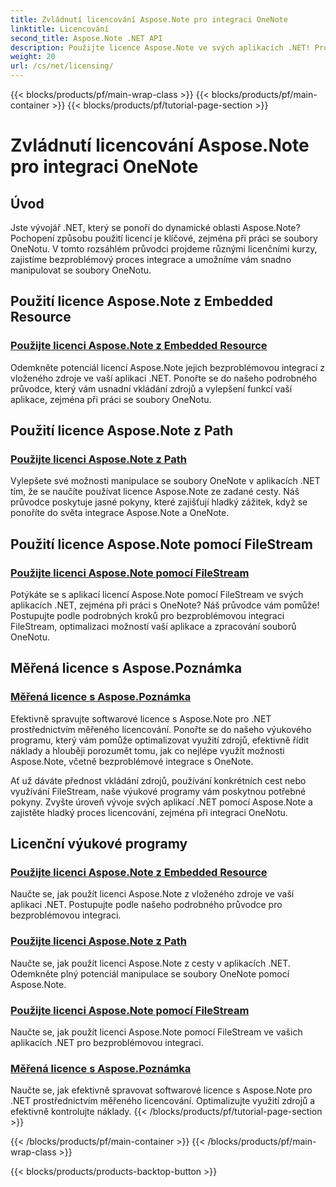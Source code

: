 ```yaml
---
title: Zvládnutí licencování Aspose.Note pro integraci OneNote
linktitle: Licencování
second_title: Aspose.Note .NET API
description: Použijte licence Aspose.Note ve svých aplikacích .NET! Prozkoumejte podrobné průvodce pro vkládání zdrojů, používání cest, FileStream a efektivní měřené licencování.
weight: 20
url: /cs/net/licensing/
---
```


{{< blocks/products/pf/main-wrap-class >}}
{{< blocks/products/pf/main-container >}}
{{< blocks/products/pf/tutorial-page-section >}}

# Zvládnutí licencování Aspose.Note pro integraci OneNote

## Úvod

Jste vývojář .NET, který se ponoří do dynamické oblasti Aspose.Note? Pochopení způsobu použití licencí je klíčové, zejména při práci se soubory OneNotu. V tomto rozsáhlém průvodci projdeme různými licenčními kurzy, zajistíme bezproblémový proces integrace a umožníme vám snadno manipulovat se soubory OneNotu.

## Použití licence Aspose.Note z Embedded Resource
### [Použijte licenci Aspose.Note z Embedded Resource](./apply-license-embedded-resource/)

Odemkněte potenciál licencí Aspose.Note jejich bezproblémovou integrací z vloženého zdroje ve vaší aplikaci .NET. Ponořte se do našeho podrobného průvodce, který vám usnadní vkládání zdrojů a vylepšení funkcí vaší aplikace, zejména při práci se soubory OneNotu.

## Použití licence Aspose.Note z Path
### [Použijte licenci Aspose.Note z Path](./apply-license-from-path/)

Vylepšete své možnosti manipulace se soubory OneNote v aplikacích .NET tím, že se naučíte používat licence Aspose.Note ze zadané cesty. Náš průvodce poskytuje jasné pokyny, které zajišťují hladký zážitek, když se ponoříte do světa integrace Aspose.Note a OneNote.

## Použití licence Aspose.Note pomocí FileStream
### [Použijte licenci Aspose.Note pomocí FileStream](./apply-license-using-filestream/)

Potýkáte se s aplikací licencí Aspose.Note pomocí FileStream ve svých aplikacích .NET, zejména při práci s OneNote? Náš průvodce vám pomůže! Postupujte podle podrobných kroků pro bezproblémovou integraci FileStream, optimalizaci možností vaší aplikace a zpracování souborů OneNotu.

## Měřená licence s Aspose.Poznámka
### [Měřená licence s Aspose.Poznámka](./metered-licensing/)

Efektivně spravujte softwarové licence s Aspose.Note pro .NET prostřednictvím měřeného licencování. Ponořte se do našeho výukového programu, který vám pomůže optimalizovat využití zdrojů, efektivně řídit náklady a hlouběji porozumět tomu, jak co nejlépe využít možnosti Aspose.Note, včetně bezproblémové integrace s OneNote.

Ať už dáváte přednost vkládání zdrojů, používání konkrétních cest nebo využívání FileStream, naše výukové programy vám poskytnou potřebné pokyny. Zvyšte úroveň vývoje svých aplikací .NET pomocí Aspose.Note a zajistěte hladký proces licencování, zejména při integraci OneNotu.
## Licenční výukové programy
### [Použijte licenci Aspose.Note z Embedded Resource](./apply-license-embedded-resource/)
Naučte se, jak použít licenci Aspose.Note z vloženého zdroje ve vaší aplikaci .NET. Postupujte podle našeho podrobného průvodce pro bezproblémovou integraci.
### [Použijte licenci Aspose.Note z Path](./apply-license-from-path/)
Naučte se, jak použít licenci Aspose.Note z cesty v aplikacích .NET. Odemkněte plný potenciál manipulace se soubory OneNote pomocí Aspose.Note.
### [Použijte licenci Aspose.Note pomocí FileStream](./apply-license-using-filestream/)
Naučte se, jak použít licenci Aspose.Note pomocí FileStream ve vašich aplikacích .NET pro bezproblémovou integraci.
### [Měřená licence s Aspose.Poznámka](./metered-licensing/)
Naučte se, jak efektivně spravovat softwarové licence s Aspose.Note pro .NET prostřednictvím měřeného licencování. Optimalizujte využití zdrojů a efektivně kontrolujte náklady.
{{< /blocks/products/pf/tutorial-page-section >}}

{{< /blocks/products/pf/main-container >}}
{{< /blocks/products/pf/main-wrap-class >}}

{{< blocks/products/products-backtop-button >}}
